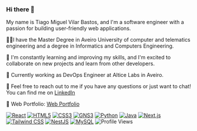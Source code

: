### Hi there 👋

My name is Tiago Miguel Vilar Bastos, and I'm a software engineer with a passion for building user-friendly web applications. 

👨‍💻I have the Master Degree in Aveiro University of computer and telematics engineering and a degree in Informatics and Computers Engineering.

🌱 I'm constantly learning and improving my skills, and I'm excited to collaborate on new projects and learn from other developers.

💼 Currently working as DevOps Engineer at Altice Labs in Aveiro.

💬 Feel free to reach out to me if you have any questions or just want to chat! You can find me on [LinkedIn](https://www.linkedin.com/in/tiago-vilar-85a753134/)

📃 Web Portfolio: [Web Portfolio](https://vilar07.github.io/Web_Portfolio/)

[![React](https://img.shields.io/badge/-React-61DAFB?logo=react&logoColor=white&style=flat)](https://reactjs.org/)
[![HTML5](https://img.shields.io/badge/-HTML5-E34F26?logo=html5&logoColor=white&style=flat)](https://developer.mozilla.org/en-US/docs/Web/Guide/HTML/HTML5)
[![CSS3](https://img.shields.io/badge/-CSS3-1572B6?logo=css3&logoColor=white&style=flat)](https://developer.mozilla.org/en-US/docs/Web/CSS)
[![GNS3](https://img.shields.io/badge/-GNS3-209CEE?logo=GNS3&logoColor=white&style=flat)](https://www.gns3.com/)
[![Python](https://img.shields.io/badge/-Python-3776AB?logo=Python&logoColor=white&style=flat)](https://www.python.org/)
[![Java](https://img.shields.io/badge/-Java-007396?logo=Java&logoColor=white&style=flat)](https://www.java.com/)
[![Next.js](https://img.shields.io/badge/-Next.js-000000?logo=Next.js&logoColor=white&style=flat)](https://nextjs.org/)
[![Tailwind CSS](https://img.shields.io/badge/-Tailwind%20CSS-38B2AC?logo=Tailwind%20CSS&logoColor=white&style=flat)](https://tailwindcss.com/)
[![NestJS](https://img.shields.io/badge/-NestJS-E0234E?logo=nestjs&logoColor=white&style=flat)](https://nestjs.com/)
[![MySQL](https://img.shields.io/badge/-MySQL-4479A1?logo=mysql&logoColor=white&style=flat)](https://www.mysql.com/)
![Profile Views](https://komarev.com/ghpvc/?username=vilar07)


